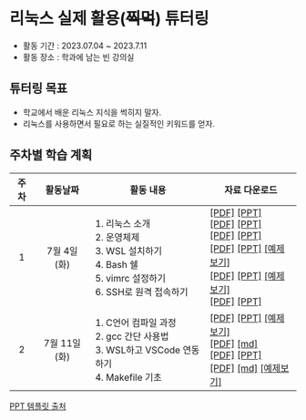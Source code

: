 # 리눅스 실제 활용(~~찍먹~~) 튜터링
* 활동 기간 : 2023.07.04 ~ 2023.7.11
* 활동 장소 : 학과에 남는 빈 강의실

## 튜터링 목표
- 학교에서 배운 리눅스 지식을 썩히지 말자.  
- 리눅스를 사용하면서 필요로 하는 실질적인 키워드를 얻자.  

## 주차별 학습 계획
| 주차 | 활동날짜 | <center>활동 내용</center> | <center>자료 다운로드</center> |
| :------: | :------: | :------ | :------ |
| 1 | 7월 4일 (화)|  1. 리눅스 소개</br> 2. 운영체제</br> 3. WSL 설치하기</br> 4. Bash 쉘</br> 5. vimrc 설정하기</br> 6. SSH로 원격 접속하기|[[PDF]](https://github.com/2daeeun/linux_tutoring/raw/main/1주차_07월_04일/1주차_01_리눅스_소개.pdf) [[PPT]](https://github.com/2daeeun/linux_tutoring/raw/main/1주차_07월_04일/1주차_01_리눅스_소개.pptx)</br>[[PDF]](https://github.com/2daeeun/linux_tutoring/raw/main/1주차_07월_04일/1주차_02_운영체제.pdf) [[PPT]](https://github.com/2daeeun/linux_tutoring/raw/main/1주차_07월_04일/1주차_02_운영체제.pptx)</br>[[PDF]](https://github.com/2daeeun/linux_tutoring/raw/main/1주차_07월_04일/1주차_03_WSL_설치하기.pdf) [[PPT]](https://github.com/2daeeun/linux_tutoring/raw/main/1주차_07월_04일/1주차_03_WSL_설치하기.pptx)</br>[[PDF]](https://github.com/2daeeun/linux_tutoring/raw/main/1주차_07월_04일/1주차_04_Bash_쉘.pdf) [[PPT]](https://github.com/2daeeun/linux_tutoring/raw/main/1주차_07월_04일/1주차_04_Bash_쉘.pptx) [[예제보기]](https://github.com/2daeeun/linux_tutoring/raw/main/1주차_07월_04일/설정_예제_bashrc) </br>[[PDF]](https://github.com/2daeeun/linux_tutoring/raw/main/1주차_07월_04일/1주차_05_vimrc_설정하기.pdf) [[PPT]](https://github.com/2daeeun/linux_tutoring/raw/main/1주차_07월_04일/1주차_05_vimrc_설정하기.pptx) [[예제보기]](https://github.com/2daeeun/linux_tutoring/raw/main/1주차_07월_04일/설정_예제_vimrc) </br>[[PDF]](https://github.com/2daeeun/linux_tutoring/raw/main/1주차_07월_04일/1주차_06_SSH로_원격_접속하기.pdf) [[PPT]](https://github.com/2daeeun/linux_tutoring/raw/main/1주차_07월_04일/1주차_06_SSH로_원격_접속하기.pptx)|
| 2 | 7월 11일 (화) | 1. C언어 컴파일 과정</br> 2. gcc 간단 사용법 </br> 3. WSL하고 VSCode 연동하기</br> 4. Makefile 기초|[[PDF]](https://github.com/2daeeun/linux_tutoring/raw/main/2주차_07월_11일/2주차_01_C언어_컴파일_과정.pdf) [[PPT]](https://github.com/2daeeun/linux_tutoring/raw/main/2주차_07월_11일/2주차_01_C언어_컴파일_과정.pptx) [[예제보기]](https://github.com/2daeeun/linux_tutoring/tree/main/2주차_07월_11일/컴파일_과정_파일_예제)</br>[[PDF]](https://github.com/2daeeun/linux_tutoring/raw/main/2주차_07월_11일/2주차_02_gcc_간단_사용법.pdf) [[md]](https://github.com/tldr-pages/tldr/blob/main/pages.ko/common/gcc.md) </br>[[PDF]](https://github.com/2daeeun/linux_tutoring/raw/main/2주차_07월_11일/2주차_03_WSL하고_VSCode_연동하기.pdf) [[PPT]](https://github.com/2daeeun/linux_tutoring/raw/main/2주차_07월_11일/2주차_03_WSL하고_VSCode_연동하기.pptx)</br>[[PDF]](https://github.com/2daeeun/linux_tutoring/raw/main/2주차_07월_11일/2주차_04_Makefile_기초.pdf) [[md]](https://github.com/2daeeun/linux_tutoring/blob/main/2주차_07월_11일/2주차_04_Makefile_기초.md) [[예제보기]](https://github.com/2daeeun/linux_tutoring/raw/main/2주차_07월_11일/Makefile_예제)|

[PPT 템플릿 출처](https://slidesgo.com/theme/retato-slideshow#search-simple+blue&position-14&results-298&rs=search)  
